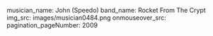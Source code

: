 musician_name: John (Speedo)
band_name: Rocket From The Crypt
img_src: images/musician0484.png
onmouseover_src: 
pagination_pageNumber: 2009